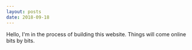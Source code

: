 ```yaml
---
layout: posts
date: 2018-09-18
---
```


Hello,
I'm in the process of building this website. Things will come online bits by bits.
